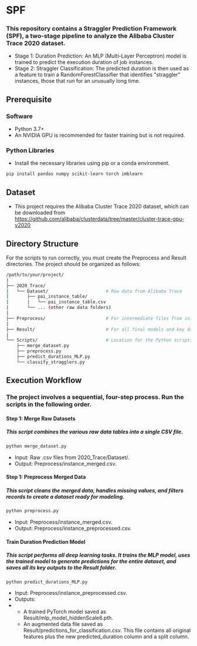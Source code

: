 # SPF
### This repository contains a Straggler Prediction Framework (SPF), a two-stage pipeline to analyze the Alibaba Cluster Trace 2020 dataset.
- Stage 1: Duration Prediction: An MLP (Multi-Layer Perceptron) model is trained to predict the execution duration of job instances.
- Stage 2: Straggler Classification: The predicted duration is then used as a feature to train a RandomForestClassifier that identifies "straggler" instances, those that run for an unusually long time.

## Prerequisite
### Software
- Python 3.7+
- An NVIDIA GPU is recommended for faster training but is not required.
### Python Libraries
- Install the necessary libraries using pip or a conda environment.
```bash
pip install pandas numpy scikit-learn torch imblearn 
```

## Dataset
- This project requires the Alibaba Cluster Trace 2020 dataset, which can be downloaded from https://github.com/alibaba/clusterdata/tree/master/cluster-trace-gpu-v2020

## Directory Structure
For the scripts to run correctly, you must create the Preprocess and Result directories. The project should be organized as follows:
``` bash
/path/to/your/project/
|
├── 2020_Trace/
|   └── Dataset/                      # Raw data from Alibaba Trace
|       ├── pai_instance_table/
|       |   └── pai_instance_table.csv
|       └── ... (other raw data folders)
|
├── Preprocess/                       # For intermediate files from initial data prep
|
├── Result/                           # For all final models and key data artifacts
|
└── Scripts/                          # Location for the Python scripts
    ├── merge_dataset.py
    ├── preprocess.py
    ├── predict_durations_MLP.py
    └── classify_stragglers.py
```

## Execution Workflow
### The project involves a sequential, four-step process. Run the scripts in the following order.
#### Step 1: Merge Raw Datasets
##### This script combines the various raw data tables into a single CSV file.
``` bash
python merge_dataset.py
```
- Input: Raw .csv files from 2020_Trace/Dataset/.
- Output: Preprocess/instance_merged.csv.

#### Step 1: Preprocess Merged Data
##### This script cleans the merged data, handles missing values, and filters records to create a dataset ready for modeling.
``` bash
python preprocess.py
```
- Input: Preprocess/instance_merged.csv.
- Output: Preprocess/instance_preprocessed.csv.

#### Train Duration Prediction Model
##### This script performs all deep learning tasks. It trains the MLP model, uses the trained model to generate predictions for the entire dataset, and saves all its key outputs to the Result folder.
```bash
python predict_durations_MLP.py
```
- Input: Preprocess/instance_preprocessed.csv.
- Outputs:
- - A trained PyTorch model saved as Result/mlp_model_hiddenScale6.pth.
  - An augmented data file saved as Result/predictions_for_classification.csv. This file contains all original features plus the new predicted_duration column and a split column.
